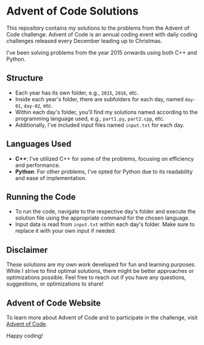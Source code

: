 # Advent of Code Solutions

This repository contains my solutions to the problems from the Advent of Code challenge. Advent of Code is an annual coding event with daily coding challenges released every December leading up to Christmas.

I've been solving problems from the year 2015 onwards using both C++ and Python.

## Structure

- Each year has its own folder, e.g., `2015`, `2016`, etc.
- Inside each year's folder, there are subfolders for each day, named `day-01`, `day-02`, etc.
- Within each day's folder, you'll find my solutions named according to the programming language used, e.g., `part1.py`, `part2.cpp`, etc.
- Additionally, I've included input files named `input.txt` for each day.

## Languages Used

- **C++**: I've utilized C++ for some of the problems, focusing on efficiency and performance.
- **Python**: For other problems, I've opted for Python due to its readability and ease of implementation.

## Running the Code

- To run the code, navigate to the respective day's folder and execute the solution file using the appropriate command for the chosen language.
- Input data is read from `input.txt` within each day's folder. Make sure to replace it with your own input if needed.

## Disclaimer

These solutions are my own work developed for fun and learning purposes. While I strive to find optimal solutions, there might be better approaches or optimizations possible. Feel free to reach out if you have any questions, suggestions, or optimizations to share!

## Advent of Code Website

To learn more about Advent of Code and to participate in the challenge, visit [Advent of Code](https://adventofcode.com/).

Happy coding!
